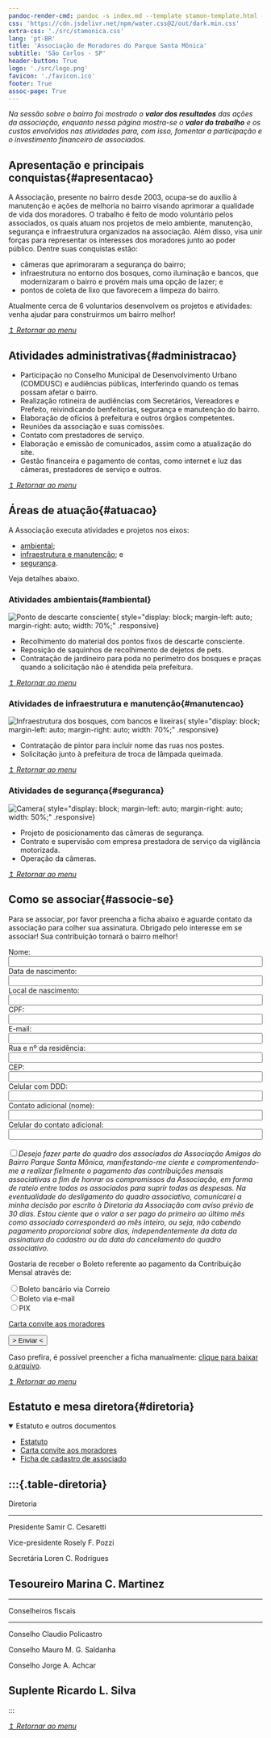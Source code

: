 ```yaml
---
pandoc-render-cmd: pandoc -s index.md --template stamon-template.html -o index.html
css: 'https://cdn.jsdelivr.net/npm/water.css@2/out/dark.min.css'
extra-css: './src/stamonica.css'
lang: 'pt-BR'
title: 'Associação de Moradores do Parque Santa Mônica'
subtitle: 'São Carlos - SP'
header-button: True
logo: './src/logo.png'
favicon: './favicon.ico'
footer: True
assoc-page: True
---
```


_Na sessão sobre o bairro foi mostrado o **valor dos resultados** das ações da associação, enquanto nessa página mostra-se o **valor do trabalho** e os custos envolvidos nas atividades para, com isso, fomentar a participação e o investimento financeiro de associados._


## Apresentação e principais conquistas{#apresentacao}
A Associação, presente no bairro desde 2003, ocupa-se do auxílio à manutenção e ações de melhoria no bairro visando aprimorar a qualidade de vida dos moradores.
O trabalho é feito de modo voluntário pelos associados, os quais atuam nos projetos de meio ambiente, manutenção, segurança e infraestrutura organizados na associação.
Além disso, visa unir forças para representar os interesses dos moradores junto ao poder público. Dentre suas conquistas estão:

* câmeras que aprimoraram a segurança do bairro;
* infraestrutura no entorno dos bosques, como iluminação e bancos, que modernizaram o bairro e provém mais uma opção de lazer; e
* pontos de coleta de lixo que favorecem a limpeza do bairro.

Atualmente cerca de 6 voluntarios desenvolvem os projetos e atividades: venha ajudar para construirmos um bairro melhor!

[↥ _Retornar ao menu_](#logo)


## Atividades administrativas{#administracao}

* Participação no Conselho Municipal de Desenvolvimento Urbano (COMDUSC) e audiências públicas, interferindo quando os temas possam afetar o bairro.
* Realização rotineira de audiências com Secretários, Vereadores e Prefeito, reivindicando benfeitorias, segurança e manutenção do bairro.
* Elaboração de ofícios à prefeitura e outros órgãos competentes.
* Reuniões da associação e suas comissões.
* Contato com prestadores de serviço.
* Elaboração e emissão de comunicados, assim como a atualização do site.
* Gestão financeira e pagamento de contas, como internet e luz das câmeras, prestadores de serviço e outros.

[↥ _Retornar ao menu_](#logo)


## Áreas de atuação{#atuacao}

A Associação executa atividades e projetos nos eixos:

* [ambiental](#ambiental);
* [infraestrutura e manutenção](#manutencao); e
* [segurança](#seguranca).

Veja detalhes abaixo.

### Atividades ambientais{#ambiental}

![](media/img/reciclagem.jpg "Ponto de descarte consciente"){ style="display: block; margin-left: auto; margin-right: auto; width: 70%;"  .responsive}

* Recolhimento do material dos pontos fixos de descarte consciente.
* Reposição de saquinhos de recolhimento de dejetos de pets.
* Contratação de jardineiro para poda no perímetro dos bosques e praças quando a solicitação não é atendida pela prefeitura.

[↥ _Retornar ao menu_](#logo)

### Atividades de infraestrutura e manutenção{#manutencao}

![](media/img/bosque-banco.jpg "Infraestrutura dos bosques, com bancos e lixeiras"){ style="display: block; margin-left: auto; margin-right: auto; width: 70%;"  .responsive}

* Contratação de pintor para incluir nome das ruas nos postes.
* Solicitação junto à prefeitura de troca de lâmpada queimada.

[↥ _Retornar ao menu_](#logo)

### Atividades de segurança{#seguranca}

![](media/img/camera.jpg "Camera"){ style="display: block; margin-left: auto; margin-right: auto; width: 50%;" .responsive}

* Projeto de posicionamento das câmeras de segurança.
* Contrato e supervisão com empresa prestadora de serviço da vigilância motorizada.
* Operação da câmeras.

[↥ _Retornar ao menu_](#logo)


## Como se associar{#associe-se}

Para se associar, por favor preencha a ficha abaixo e aguarde contato da associação para colher sua assinatura. Obrigado pelo interesse em se associar! Sua contribuição tornará o bairro melhor!

<form id="associar" action="https://formspree.io/f/xdobzzzn" method="POST" target="_blank" ><input type="hidden" name="_language" value="pt-BR">
<div class="form-left">
  <label>Nome:<input type="text" name="name" style="width: 100%;" required="required"></label>
  <label>Data de nascimento:<input type="tel" name="bdate" style="width: 100%;"></label>
  <label>Local de nascimento:<input type="text" name="bplace" style="width: 100%;"></label>
<!--  <label>Nacionalidade:<input type="text" name="bcountry" style="width: 100%;"></label>-->
  <label>CPF:<input type="tel" name="cpf" pattern="[0-9]{3}\.?[0-9]{3}\.?[0-9]{3}\-?[0-9]{2}" style="width: 100%;"></label>
  <label>E-mail:<input type="email" name="mail" title="E-mail" style="width: 100%;" required="required"></label>
<!--  <label>RG:<input type="tel" name="rg" pattern="(^\d {1,2}).? (\d {3}).? (\d {3})-? (\d {1}|X|x$)" style="width: 100%;"></label>-->
</div>
<div class="form-right">
  <label>Rua e nº da residência:<input type="text" name="street" style="width: 100%;" title="Rua e nº da residência" required="required"></label>
  <label>CEP:<input type="tel" name="cep" pattern="\d{5} \-? \d{3}" style="width: 100%;"></label>
  <label>Celular com DDD:<input type="tel" name="phone" style="width: 100%;" required="required"></label>
<!--  <label>Telefone fixo (se tiver):<input type="tel" pattern="\(?[1-9]{2}\)? (?:[2-8]|9[0-9])[0-9]{3}\-[0-9]{4}" name="altphone" style="width: 100%;"></label>-->
  <label>Contato adicional (nome):<input type="text" name="adcontact_name" style="width: 100%;"></label>
  <label>Celular do contato adicional:<input type="tel" name="adcontact_phone" style="width: 100%;"></label>
</div><br>
  <input type="checkbox" name="agree" id="form_agree" required="required"><label for="form_agree" style="font-style: italic;">Desejo fazer parte do quadro dos associados da Associação Amigos do Bairro Parque Santa Mônica, manifestando-me ciente e compromentendo-me a realizar fielmente o pagamento das contribuições mensais associativas a fim de honrar os compromissos da Associação, em forma de rateio entre todos os associados para suprir todas as despesas. Na eventualidade do desligamento do quadro associativo, comunicarei a minha decisão por escrito à Diretoria da Associação com aviso prévio de 30 dias.
Estou ciente que o valor a ser pago do primeiro ao último mês como associado corresponderá ao mês inteiro, ou seja, não cabendo pagamento proporcional sobre dias, independentemente da data da assinatura do cadastro ou da data do cancelamento do quadro associativo.</label><br>
  <p>Gostaria de receber o Boleto referente ao pagamento da Contribuição Mensal através de:</p>
  <input type="radio" name="payment" id="form_radio1" required="required"><label for="form_radio1">Boleto bancário via Correio</label><br>
  <input type="radio" name="payment" id="form_radio2" required="required"><label for="form_radio2">Boleto via e-mail</label><br>
  <input type="radio" name="payment" id="form_radio3" required="required"><label for="form_radio3">PIX</label> 
  <br>
  <p><a href="./media/convite-associacao.pdf">Carta convite aos moradores</a></p>
  <button type="submit" style="margin-right: auto; margin-top: 0.5em; display: block;">> Enviar <</button>
</form>

Caso prefira, é possível preencher a ficha manualmente: <a href="./media/ficha-cadastro-associado.docx">clique para baixar o arquivo</a>.

[↥ _Retornar ao menu_](#logo)


## Estatuto e mesa diretora{#diretoria}

<details style="margin-bottom: 1em;" open=""> <summary>Estatuto e outros documentos</summary>
  <ul>
  <li><a href="./media/estatuto.pdf">Estatuto</a></li>
  <li><a href="./media/convite-associacao.pdf">Carta convite aos moradores</a></li>
  <li><a href="./media/ficha-cadastro-associado.docx">Ficha de cadastro de associado</a></li>
  </ul>
</details>

:::{.table-diretoria}
-----------------------------------------
Diretoria        
-------------------- --------------------
Presidente           Samir C. Cesaretti

Vice-presidente      Rosely F. Pozzi

Secretária           Loren C. Rodrigues

Tesoureiro           Marina C. Martinez
-----------------------------------------
-----------------------------------------
Conselheiros fiscais 
-------------------- --------------------
Conselho             Claudio Policastro

Conselho             Mauro M. G. Saldanha

Conselho             Jorge A. Achcar

Suplente             Ricardo L. Silva
-----------------------------------------
:::

[↥ _Retornar ao menu_](#logo)
